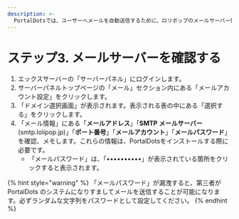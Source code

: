 ```yaml
---
description: >-
  PortalDotsでは、ユーザーへメールを自動送信するために、ロリポップのメールサーバー情報が必要になります。PortalDotsからのメルマガの配信を予定していない場合でも、メールサーバーの設定は必須です。
---
```


# ステップ3. メールサーバーを確認する

1. エックスサーバーの「サーバーパネル」にログインします。
2. サーバーパネルトップページの「メール」セクション内にある「メールアカウント設定」をクリックします。
3. 「ドメイン選択画面」が表示されます。表示される表の中にある「選択する」をクリックします。
4. 「メール情報」にある「**メールアドレス**」「**SMTP メールサーバー** (smtp.lolipop.jp)」「**ポート番号**」「**メールアカウント**」「**メールパスワード**」を確認、メモします。これらの情報は、PortalDotsをインストールする際に必要です。
   * 「メールパスワード」は、「••••••••••」が表示されている箇所をクリックすると表示されます。

{% hint style="warning" %}
「メールパスワード」が漏洩すると、第三者が PortalDots のシステムになりすましてメールを送信することが可能になります。必ずランダムな文字列をパスワードとして設定してください。
{% endhint %}
